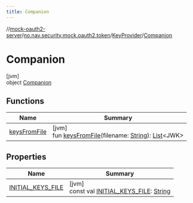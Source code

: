 ```yaml
---
title: Companion
---
```

//[mock-oauth2-server](../../../../index.html)/[no.nav.security.mock.oauth2.token](../../index.html)/[KeyProvider](../index.html)/[Companion](index.html)



# Companion



[jvm]\
object [Companion](index.html)



## Functions


| Name | Summary |
|---|---|
| [keysFromFile](keys-from-file.html) | [jvm]<br>fun [keysFromFile](keys-from-file.html)(filename: [String](https://kotlinlang.org/api/latest/jvm/stdlib/kotlin/-string/index.html)): [List](https://kotlinlang.org/api/latest/jvm/stdlib/kotlin.collections/-list/index.html)&lt;JWK&gt; |


## Properties


| Name | Summary |
|---|---|
| [INITIAL_KEYS_FILE](-i-n-i-t-i-a-l_-k-e-y-s_-f-i-l-e.html) | [jvm]<br>const val [INITIAL_KEYS_FILE](-i-n-i-t-i-a-l_-k-e-y-s_-f-i-l-e.html): [String](https://kotlinlang.org/api/latest/jvm/stdlib/kotlin/-string/index.html) |

